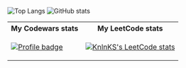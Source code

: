 ![Top Langs](https://github-readme-stats.vercel.app/api/top-langs/?username=ArseniyDuck&layout=compact&theme=nord)
![GitHub stats](https://github-readme-stats.vercel.app/api?username=ArseniyDuck&show_icons=true&theme=nord)


<table>
<tr>
<th> My Codewars stats </th>
<th> My LeetCode stats </th>
</tr>
<tr>
<td>


[![Profile badge](https://www.codewars.com/users/ArseniyDuck/badges/large)](https://www.codewars.com/users/ArseniyDuck)

</td>
<td>

[![KnlnKS's LeetCode stats](https://leetcode-stats-six.vercel.app/api?username=ArseniyDuck&theme=dark)](https://leetcode.com/ArseniyDuck/)

</td>
</tr>
</table>
